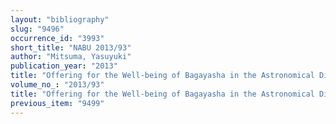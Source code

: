 ```yaml
---
layout: "bibliography"
slug: "9496"
occurrence_id: "3993"
short_title: "NABU 2013/93"
author: "Mitsuma, Yasuyuki"
publication_year: "2013"
title: "Offering for the Well-being of Bagayasha in the Astronomical Diary -132D2"
volume_no_: "2013/93"
title: "Offering for the Well-being of Bagayasha in the Astronomical Diary -132D2"
previous_item: "9499"
---
```


